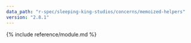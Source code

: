 ```yaml
---
data_path: "r-spec/sleeping-king-studios/concerns/memoized-helpers"
version: "2.8.1"
---
```


{% include reference/module.md %}
